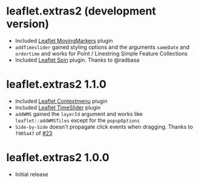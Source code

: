 # leaflet.extras2 (development version)

* Included [Leaflet MovingMarkers](https://github.com/ewoken/Leaflet.MovingMarker) plugin
* `addTimeslider` gained styling options and the arguments `sameDate` and `ordertime` and works for Point / Linestring Simple Feature Collections
* Included [Leaflet Spin](https://github.com/makinacorpus/Leaflet.Spin) plugin. Thanks to @radbasa


# leaflet.extras2 1.1.0

* Included [Leaflet Contextmenu](https://github.com/aratcliffe/Leaflet.contextmenu) plugin
* Included [Leaflet TimeSlider](https://github.com/dwilhelm89/LeafletSlider) plugin
* `addWMS` gained the `layerId` argument and works like `leaflet::addWMSTiles` except for the `popupOptions`
* `Side-by-Side` doesn't propagate click events when dragging. Thanks to `f905a47` of [#23](https://github.com/digidem/leaflet-side-by-side/pull/23) 


# leaflet.extras2 1.0.0

* Initial release

